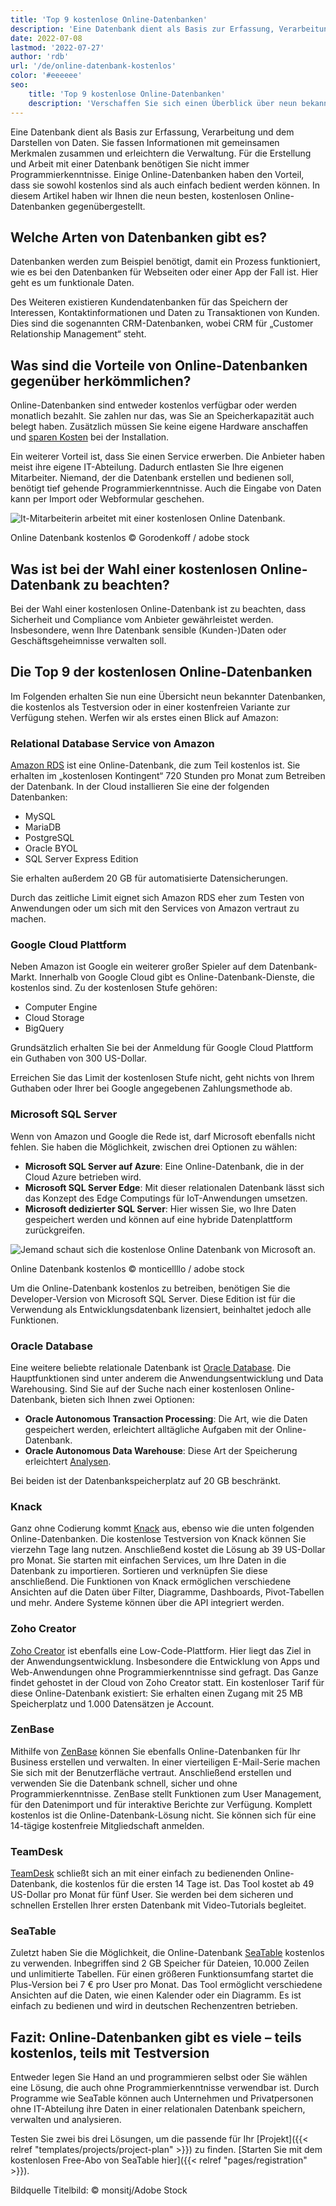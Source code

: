 ```yaml
---
title: 'Top 9 kostenlose Online-Datenbanken'
description: 'Eine Datenbank dient als Basis zur Erfassung, Verarbeitung und dem Darstellen von Daten. Sie fassen Informationen mit gemeinsamen Merkmalen zusammen und erleichtern die Verwaltung. Für die Erstellung und Arbeit mit einer Datenbank benötigen Sie nicht immer Programmierkenntnisse. Einige Online-Datenbanken haben den Vorteil, dass sie sowohl kostenlos sind als auch einfach bedient werden können. In diesem Artikel haben wir Ihnen die neun besten, kostenlosen Online-Datenbanken gegenübergestellt.'
date: 2022-07-08
lastmod: '2022-07-27'
author: 'rdb'
url: '/de/online-datenbank-kostenlos'
color: '#eeeeee'
seo:
    title: 'Top 9 kostenlose Online-Datenbanken'
    description: 'Verschaffen Sie sich einen Überblick über neun bekannte Online-Datenbanken, die Sie kostenlos erhalten können.'
---
```


Eine Datenbank dient als Basis zur Erfassung, Verarbeitung und dem Darstellen von Daten. Sie fassen Informationen mit gemeinsamen Merkmalen zusammen und erleichtern die Verwaltung. Für die Erstellung und Arbeit mit einer Datenbank benötigen Sie nicht immer Programmierkenntnisse. Einige Online-Datenbanken haben den Vorteil, dass sie sowohl kostenlos sind als auch einfach bedient werden können. In diesem Artikel haben wir Ihnen die neun besten, kostenlosen Online-Datenbanken gegenübergestellt.

## Welche Arten von Datenbanken gibt es?

Datenbanken werden zum Beispiel benötigt, damit ein Prozess funktioniert, wie es bei den Datenbanken für Webseiten oder einer App der Fall ist. Hier geht es um funktionale Daten.

Des Weiteren existieren Kundendatenbanken für das Speichern der Interessen, Kontaktinformationen und Daten zu Transaktionen von Kunden. Dies sind die sogenannten CRM-Datenbanken, wobei CRM für „Customer Relationship Management“ steht.

## Was sind die Vorteile von Online-Datenbanken gegenüber herkömmlichen?

Online-Datenbanken sind entweder kostenlos verfügbar oder werden monatlich bezahlt. Sie zahlen nur das, was Sie an Speicherkapazität auch belegt haben. Zusätzlich müssen Sie keine eigene Hardware anschaffen und [sparen Kosten](https://seatable.io/budgetplanung-vorlage/) bei der Installation.

Ein weiterer Vorteil ist, dass Sie einen Service erwerben. Die Anbieter haben meist ihre eigene IT-Abteilung. Dadurch entlasten Sie Ihre eigenen Mitarbeiter. Niemand, der die Datenbank erstellen und bedienen soll, benötigt tief gehende Programmierkenntnisse. Auch die Eingabe von Daten kann per Import oder Webformular geschehen.

![It-Mitarbeiterin arbeitet mit einer kostenlosen Online Datenbank.](Online-Datenbank-kostenlos_AdobeStock_163119186_bearbeitet-711x474.jpg)

Online Datenbank kostenlos © Gorodenkoff / adobe stock

## Was ist bei der Wahl einer kostenlosen Online-Datenbank zu beachten?

Bei der Wahl einer kostenlosen Online-Datenbank ist zu beachten, dass Sicherheit und Compliance vom Anbieter gewährleistet werden. Insbesondere, wenn Ihre Datenbank sensible (Kunden-)Daten oder Geschäftsgeheimnisse verwalten soll.

## Die Top 9 der kostenlosen Online-Datenbanken

Im Folgenden erhalten Sie nun eine Übersicht neun bekannter Datenbanken, die kostenlos als Testversion oder in einer kostenfreien Variante zur Verfügung stehen. Werfen wir als erstes einen Blick auf Amazon:

### Relational Database Service von Amazon

[Amazon RDS](https://aws.amazon.com/de/rds/) ist eine Online-Datenbank, die zum Teil kostenlos ist. Sie erhalten im „kostenlosen Kontingent“ 720 Stunden pro Monat zum Betreiben der Datenbank. In der Cloud installieren Sie eine der folgenden Datenbanken:

- MySQL
- MariaDB
- PostgreSQL
- Oracle BYOL
- SQL Server Express Edition

Sie erhalten außerdem 20 GB für automatisierte Datensicherungen.

Durch das zeitliche Limit eignet sich Amazon RDS eher zum Testen von Anwendungen oder um sich mit den Services von Amazon vertraut zu machen.

### Google Cloud Plattform

Neben Amazon ist Google ein weiterer großer Spieler auf dem Datenbank-Markt. Innerhalb von Google Cloud gibt es Online-Datenbank-Dienste, die kostenlos sind. Zu der kostenlosen Stufe gehören:

- Computer Engine
- Cloud Storage
- BigQuery

Grundsätzlich erhalten Sie bei der Anmeldung für Google Cloud Plattform ein Guthaben von 300 US-Dollar.

Erreichen Sie das Limit der kostenlosen Stufe nicht, geht nichts von Ihrem Guthaben oder Ihrer bei Google angegebenen Zahlungsmethode ab.

### Microsoft SQL Server

Wenn von Amazon und Google die Rede ist, darf Microsoft ebenfalls nicht fehlen. Sie haben die Möglichkeit, zwischen drei Optionen zu wählen:

- **Microsoft SQL Server auf Azure**: Eine Online-Datenbank, die in der Cloud Azure betrieben wird.
- **Microsoft SQL Server Edge**: Mit dieser relationalen Datenbank lässt sich das Konzept des Edge Computings für IoT-Anwendungen umsetzen.
- **Microsoft dedizierter SQL Server**: Hier wissen Sie, wo Ihre Daten gespeichert werden und können auf eine hybride Datenplattform zurückgreifen.

![Jemand schaut sich die kostenlose Online Datenbank von Microsoft an.](Online-Datenbank-kostenlos_AdobeStock_418493344_bearbeitet-711x474.jpg)

Online Datenbank kostenlos © monticellllo / adobe stock

Um die Online-Datenbank kostenlos zu betreiben, benötigen Sie die Developer-Version von Microsoft SQL Server. Diese Edition ist für die Verwendung als Entwicklungsdatenbank lizensiert, beinhaltet jedoch alle Funktionen.

### Oracle Database

Eine weitere beliebte relationale Datenbank ist [Oracle Database](https://www.oracle.com/de/database/). Die Hauptfunktionen sind unter anderem die Anwendungsentwicklung und Data Warehousing. Sind Sie auf der Suche nach einer kostenlosen Online-Datenbank, bieten sich Ihnen zwei Optionen:

- **Oracle Autonomous Transaction Processing**: Die Art, wie die Daten gespeichert werden, erleichtert alltägliche Aufgaben mit der Online-Datenbank.
- **Oracle Autonomous Data Warehouse**: Diese Art der Speicherung erleichtert [Analysen](https://seatable.io/swot-analyse-template/).

Bei beiden ist der Datenbankspeicherplatz auf 20 GB beschränkt.

### Knack

Ganz ohne Codierung kommt [Knack](https://www.knack.com/) aus, ebenso wie die unten folgenden Online-Datenbanken. Die kostenlose Testversion von Knack können Sie vierzehn Tage lang nutzen. Anschließend kostet die Lösung ab 39 US-Dollar pro Monat. Sie starten mit einfachen Services, um Ihre Daten in die Datenbank zu importieren. Sortieren und verknüpfen Sie diese anschließend. Die Funktionen von Knack ermöglichen verschiedene Ansichten auf die Daten über Filter, Diagramme, Dashboards, Pivot-Tabellen und mehr. Andere Systeme können über die API integriert werden.

### Zoho Creator

[Zoho Creator](https://www.zoho.com/de/creator/) ist ebenfalls eine Low-Code-Plattform. Hier liegt das Ziel in der Anwendungsentwicklung. Insbesondere die Entwicklung von Apps und Web-Anwendungen ohne Programmierkenntnisse sind gefragt. Das Ganze findet gehostet in der Cloud von Zoho Creator statt. Ein kostenloser Tarif für diese Online-Datenbank existiert: Sie erhalten einen Zugang mit 25 MB Speicherplatz und 1.000 Datensätzen je Account.

### ZenBase

Mithilfe von [ZenBase](https://getzenbase.com/) können Sie ebenfalls Online-Datenbanken für Ihr Business erstellen und verwalten. In einer vierteiligen E-Mail-Serie machen Sie sich mit der Benutzerfläche vertraut. Anschließend erstellen und verwenden Sie die Datenbank schnell, sicher und ohne Programmierkenntnisse. ZenBase stellt Funktionen zum User Management, für den Datenimport und für interaktive Berichte zur Verfügung. Komplett kostenlos ist die Online-Datenbank-Lösung nicht. Sie können sich für eine 14-tägige kostenfreie Mitgliedschaft anmelden.

### TeamDesk

[TeamDesk](https://www.teamdesk.net/) schließt sich an mit einer einfach zu bedienenden Online-Datenbank, die kostenlos für die ersten 14 Tage ist. Das Tool kostet ab 49 US-Dollar pro Monat für fünf User. Sie werden bei dem sicheren und schnellen Erstellen Ihrer ersten Datenbank mit Video-Tutorials begleitet.

### SeaTable

Zuletzt haben Sie die Möglichkeit, die Online-Datenbank [SeaTable](https://seatable.io/) kostenlos zu verwenden. Inbegriffen sind 2 GB Speicher für Dateien, 10.000 Zeilen und unlimitierte Tabellen. Für einen größeren Funktionsumfang startet die Plus-Version bei 7 € pro User pro Monat. Das Tool ermöglicht verschiedene Ansichten auf die Daten, wie einen Kalender oder ein Diagramm. Es ist einfach zu bedienen und wird in deutschen Rechenzentren betrieben.

## Fazit: Online-Datenbanken gibt es viele – teils kostenlos, teils mit Testversion

Entweder legen Sie Hand an und programmieren selbst oder Sie wählen eine Lösung, die auch ohne Programmierkenntnisse verwendbar ist. Durch Programme wie SeaTable können auch Unternehmen und Privatpersonen ohne IT-Abteilung ihre Daten in einer relationalen Datenbank speichern, verwalten und analysieren.

Testen Sie zwei bis drei Lösungen, um die passende für Ihr [Projekt]({{< relref "templates/projects/project-plan" >}}) zu finden. [Starten Sie mit dem kostenlosen Free-Abo von SeaTable hier]({{< relref "pages/registration" >}}).

Bildquelle Titelbild: © monsitj/Adobe Stock
